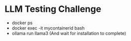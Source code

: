# LLM Testing Challenge

- docker ps
- docker exec -it mycontainerid bash
- ollama run llama3 (And wait for installation to complete)

